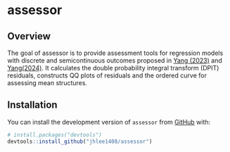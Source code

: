 
<!-- README.md is generated from README.Rmd. Please edit that file -->

# assessor

## Overview

The goal of assessor is to provide assessment tools for regression
models with discrete and semicontinuous outcomes proposed in [Yang
(2023)](https://arxiv.org/pdf/2308.15596.pdf) and
[Yang(2024)](https://arxiv.org/pdf/2401.06347.pdf). It calculates the
double probability integral transform (DPIT) residuals, constructs QQ
plots of residuals and the ordered curve for assessing mean structures.

## Installation

You can install the development version of `assessor` from
[GitHub](https://github.com/jhlee1408/assessor) with:

``` r
# install.packages("devtools")
devtools::install_github("jhlee1408/assessor")
```

